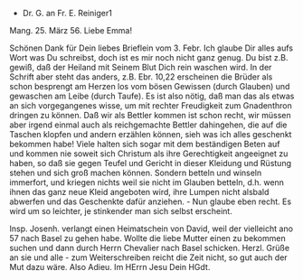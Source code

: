 + Dr. G. an Fr. E. Reiniger1

 Mang. 25. März 56.
Liebe Emma!

Schönen Dank für Dein liebes Brieflein vom 3. Febr. Ich glaube Dir alles aufs Wort was Du schreibst, doch ist es mir noch nicht ganz genug. Du bist z.B. gewiß, daß der Heiland mit Seinem Blut Dich rein waschen wird. In der Schrift aber steht das anders, z.B. Ebr. 10,22 erscheinen die Brüder als schon besprengt am Herzen los vom bösen Gewissen (durch Glauben) und gewaschen am Leibe (durch Taufe). Es ist also nötig, daß man das als etwas an sich vorgegangenes wisse, um mit rechter Freudigkeit zum Gnadenthron dringen zu können. Daß wir als Bettler kommen ist schon recht, wir müssen aber irgend einmal auch als reichgemachte Bettler dahingehen, die auf die Taschen klopfen und andern erzählen können, sieh was ich alles geschenkt bekommen habe! Viele halten sich sogar mit dem beständigen Beten auf und kommen nie soweit sich Christum als ihre Gerechtigkeit angeeignet zu haben, so daß sie gegen Teufel und Gericht in dieser Kleidung und Rüstung stehen und sich groß machen können. Sondern betteln und winseln immerfort, und kriegen nichts weil sie nicht im Glauben betteln, d.h. wenn ihnen das ganz neue Kleid angeboten wird, ihre Lumpen nicht alsbald abwerfen und das Geschenkte dafür anziehen. - Nun glaube eben recht. Es wird um so leichter, je stinkender man sich selbst erscheint.

Insp. Josenh. verlangt einen Heimatschein von David, weil der vielleicht ano 57 nach Basel zu gehen habe. Wollte die liebe Mutter einen zu bekommen suchen und dann durch Herrn Chevalier nach Basel schicken. Herzl. Grüße an sie und alle - zum Weiterschreiben reicht die Zeit nicht, so gut auch der Mut dazu wäre. Also Adieu. Im HErrn Jesu Dein HGdt.

